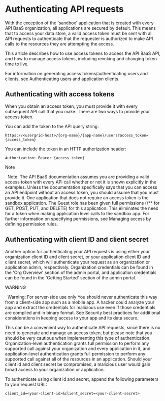 # Authenticating API requests

With the exception of the 'sandbox' application that is created with every API BaaS organization, all applications are secured by default. This means that to access your data store, a valid access token must be sent with all API requests to authenticate that the requester is authorized to make API calls to the resources they are attempting the access.

This article describes how to use access tokens to access the API BaaS API, and how to manage access tokens, including revoking and changing token time to live.

For information on generating access tokens/authenticating users and clients, see Authenticating users and application clients.

## Authenticating with access tokens
When you obtain an access token, you must provide it with every subsequent API call that you make. There are two ways to provide your access token.

You can add the token to the API query string:

    https://<usergrid-host>/{org-name}/{app-name}/users?access_token={access_token}
    
You can include the token in an HTTP authorization header:

    Authorization: Bearer {access_token}

<div class="admonition note"> <p class="first admonition-title">Note</p> <p class="last"> 
Note: The API BaaS documentation assumes you are providing a valid access token with every API call whether or not it is shown explicitly in the examples. Unless the documentation specifically says that you can access an API endpoint without an access token, you should assume that you must provide it. One application that does not require an access token is the sandbox application. The Guest role has been given full permissions (/** for GET, POST, PUT, and DELETE) for this application. This eliminates the need for a token when making application level calls to the sandbox app. For further information on specifying permissions, see Managing access by defining permission rules.
</p></div>

## Authenticating with client ID and client secret

Another option for authenticating your API requests is using either your organization client ID and client secret, or your application client ID and client secret, which will authenticate your request as an organization or application admin, respectively. Organization credentials can be found in the 'Org Overview' section of the admin portal, and application credentials can be found in the 'Getting Started' section of the admin portal.

<div class="admonition warning"> <p class="first admonition-title">WARNING</p> <p class="last"> 
Warning: For server-side use only
You should never authenticate this way from a client-side app such as a mobile app. A hacker could analyze your app and extract the credentials for malicious use even if those credentials are compiled and in binary format. See Security best practices for additional considerations in keeping access to your app and its data secure.
</p></div>

This can be a convenient way to authenticate API requests, since there is no need to generate and manage an access token, but please note that you should be very cautious when implementing this type of authentication. Organization-level authentication grants full permission to perform any supported call against your organization and every application in it, and application-level authentication grants full permission to perform any supported call against all of the resources in an application. Should your client id and client secret be compromised, a malicious user would gain broad access to your organization or application.

To authenticate using client id and secret, append the following parameters to your request URL:

    client_id=<your-client-id>&client_secret=<your-client-secret>
    
